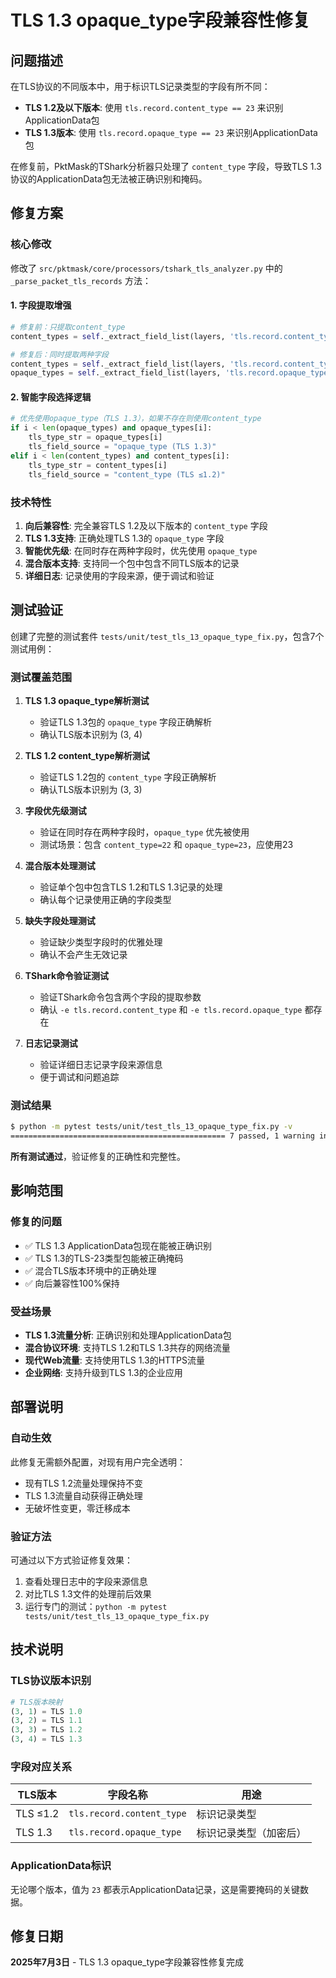 # TLS 1.3 opaque_type字段兼容性修复

## 问题描述

在TLS协议的不同版本中，用于标识TLS记录类型的字段有所不同：

- **TLS 1.2及以下版本**: 使用 `tls.record.content_type == 23` 来识别ApplicationData包
- **TLS 1.3版本**: 使用 `tls.record.opaque_type == 23` 来识别ApplicationData包

在修复前，PktMask的TShark分析器只处理了 `content_type` 字段，导致TLS 1.3协议的ApplicationData包无法被正确识别和掩码。

## 修复方案

### 核心修改

修改了 `src/pktmask/core/processors/tshark_tls_analyzer.py` 中的 `_parse_packet_tls_records` 方法：

#### 1. 字段提取增强
```python
# 修复前：只提取content_type
content_types = self._extract_field_list(layers, 'tls.record.content_type')

# 修复后：同时提取两种字段
content_types = self._extract_field_list(layers, 'tls.record.content_type')
opaque_types = self._extract_field_list(layers, 'tls.record.opaque_type')  # TLS 1.3专用字段
```

#### 2. 智能字段选择逻辑
```python
# 优先使用opaque_type（TLS 1.3），如果不存在则使用content_type
if i < len(opaque_types) and opaque_types[i]:
    tls_type_str = opaque_types[i]
    tls_field_source = "opaque_type (TLS 1.3)"
elif i < len(content_types) and content_types[i]:
    tls_type_str = content_types[i]
    tls_field_source = "content_type (TLS ≤1.2)"
```

### 技术特性

1. **向后兼容性**: 完全兼容TLS 1.2及以下版本的 `content_type` 字段
2. **TLS 1.3支持**: 正确处理TLS 1.3的 `opaque_type` 字段
3. **智能优先级**: 在同时存在两种字段时，优先使用 `opaque_type`
4. **混合版本支持**: 支持同一个包中包含不同TLS版本的记录
5. **详细日志**: 记录使用的字段来源，便于调试和验证

## 测试验证

创建了完整的测试套件 `tests/unit/test_tls_13_opaque_type_fix.py`，包含7个测试用例：

### 测试覆盖范围

1. **TLS 1.3 opaque_type解析测试**
   - 验证TLS 1.3包的 `opaque_type` 字段正确解析
   - 确认TLS版本识别为 (3, 4)

2. **TLS 1.2 content_type解析测试**
   - 验证TLS 1.2包的 `content_type` 字段正确解析
   - 确认TLS版本识别为 (3, 3)

3. **字段优先级测试**
   - 验证在同时存在两种字段时，`opaque_type` 优先被使用
   - 测试场景：包含 `content_type=22` 和 `opaque_type=23`，应使用23

4. **混合版本处理测试**
   - 验证单个包中包含TLS 1.2和TLS 1.3记录的处理
   - 确认每个记录使用正确的字段类型

5. **缺失字段处理测试**
   - 验证缺少类型字段时的优雅处理
   - 确认不会产生无效记录

6. **TShark命令验证测试**
   - 验证TShark命令包含两个字段的提取参数
   - 确认 `-e tls.record.content_type` 和 `-e tls.record.opaque_type` 都存在

7. **日志记录测试**
   - 验证详细日志记录字段来源信息
   - 便于调试和问题追踪

### 测试结果

```bash
$ python -m pytest tests/unit/test_tls_13_opaque_type_fix.py -v
================================================ 7 passed, 1 warning in 0.29s ================================================
```

**所有测试通过**，验证修复的正确性和完整性。

## 影响范围

### 修复的问题
- ✅ TLS 1.3 ApplicationData包现在能被正确识别
- ✅ TLS 1.3的TLS-23类型包能被正确掩码
- ✅ 混合TLS版本环境中的正确处理
- ✅ 向后兼容性100%保持

### 受益场景
- **TLS 1.3流量分析**: 正确识别和处理ApplicationData包
- **混合协议环境**: 支持TLS 1.2和TLS 1.3共存的网络流量
- **现代Web流量**: 支持使用TLS 1.3的HTTPS流量
- **企业网络**: 支持升级到TLS 1.3的企业应用

## 部署说明

### 自动生效
此修复无需额外配置，对现有用户完全透明：
- 现有TLS 1.2流量处理保持不变
- TLS 1.3流量自动获得正确处理
- 无破坏性变更，零迁移成本

### 验证方法
可通过以下方式验证修复效果：
1. 查看处理日志中的字段来源信息
2. 对比TLS 1.3文件的处理前后效果
3. 运行专门的测试：`python -m pytest tests/unit/test_tls_13_opaque_type_fix.py`

## 技术说明

### TLS协议版本识别
```python
# TLS版本映射
(3, 1) = TLS 1.0
(3, 2) = TLS 1.1  
(3, 3) = TLS 1.2
(3, 4) = TLS 1.3
```

### 字段对应关系
| TLS版本 | 字段名称 | 用途 |
|---------|----------|------|
| TLS ≤1.2 | `tls.record.content_type` | 标识记录类型 |
| TLS 1.3 | `tls.record.opaque_type` | 标识记录类型（加密后） |

### ApplicationData标识
无论哪个版本，值为 `23` 都表示ApplicationData记录，这是需要掩码的关键数据。

## 修复日期
**2025年7月3日** - TLS 1.3 opaque_type字段兼容性修复完成 